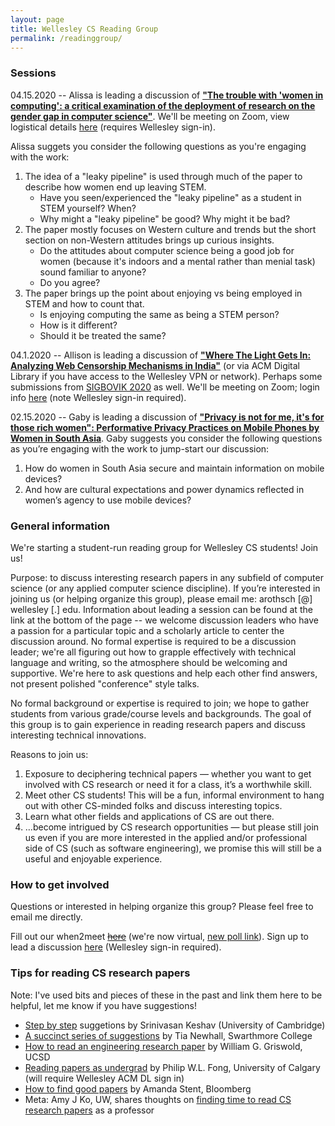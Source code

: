 ```yaml
---
layout: page
title: Wellesley CS Reading Group
permalink: /readinggroup/
---
```


### Sessions

04.15.2020 -- Alissa is leading a discussion of __["The trouble with 'women in computing': a critical examination of the deployment of research on the gender gap in computer science"](https://drive.google.com/file/d/1P36u9zs2dEmbxdYoNdTBxFsNtqO8wdAn/view?usp=sharing)__. We'll be meeting on Zoom, view logistical details [here](https://docs.google.com/document/d/15TymPI-AZUPmFcupxOthg6tA9H_6l7YvX03tQmYhujQ/edit?usp=sharing) (requires Wellesley sign-in).

Alissa suggets you consider the following questions as you're engaging with the work:

1. The idea of a "leaky pipeline" is used through much of the paper to describe how women end up leaving STEM.
	* Have you seen/experienced the "leaky pipeline" as a student in STEM yourself? When?
	* Why might a "leaky pipeline" be good? Why might it be bad?
2. The paper mostly focuses on Western culture and trends but the short section on non-Western attitudes brings up curious insights.
	* Do the attitudes about computer science being a good job for women (because it's indoors and a mental rather than menial task) sound familiar to anyone?
	* Do you agree?
3. The paper brings up the point about enjoying vs being employed in STEM and how to count that.
	* Is enjoying computing the same as being a STEM person?
	* How is it different?
	* Should it be treated the same?


04.1.2020 -- Allison is leading a discussion of __["Where The Light Gets In: Analyzing Web Censorship Mechanisms in India"](https://drive.google.com/file/d/1DjlJZ9eOhSMmU6m-iSliJ7lkBWyUPhRv/view)__ (or via ACM Digital Library if you have access to the Wellesley VPN or network). Perhaps some submissions from [SIGBOVIK 2020](http://sigbovik.org/2020/) as well. We'll be meeting on Zoom; login info [here](https://docs.google.com/document/d/1aPG-IRz6zQ0NMwxxMwx67xBYBjCS1P4VNFwbyiCsCME/edit?usp=sharing) (note Wellesley sign-in required).

02.15.2020 -- Gaby is leading a discussion of __["Privacy is not for me, it's for those rich women": Performative Privacy Practices on Mobile Phones by Women in South Asia](https://www.google.com/url?sa=t&rct=j&q=&esrc=s&source=web&cd=1&cad=rja&uact=8&ved=2ahUKEwi40qSc59PnAhV2gnIEHUh5AUIQFjAAegQIAxAB&url=https%3A%2F%2Fwww.usenix.org%2Fsystem%2Ffiles%2Fconference%2Fsoups2018%2Fsoups2018-sambasivan.pdf&usg=AOvVaw1AfT-v9Pnv2jzqEs07_hs9)__. Gaby suggests you consider the following questions as you’re engaging with the work to jump-start our discussion:

1. How do women in South Asia secure and maintain information on mobile devices?
2. And how are cultural expectations and power dynamics reflected in women’s agency to use mobile devices?

### General information
We're starting a student-run reading group for Wellesley CS students! Join us!

Purpose: to discuss interesting research papers in any subfield of computer science (or any applied computer science discipline). If you’re interested in joining us (or helping organize this group), please email me: arothsch [@] wellesley [.] edu. Information about leading a session can be found at the link at the bottom of the page -- we welcome discussion leaders who have a passion for a particular topic and a scholarly article to center the discussion around. No formal expertise is required to be a discussion leader; we're all figuring out how to grapple effectively with technical language and writing, so the atmosphere should be welcoming and supportive. We're here to ask questions and help each other find answers, not present polished "conference" style talks.

No formal background or expertise is required to join; we hope to gather students from various grade/course levels and backgrounds. The goal of this group is to gain experience in reading research papers and discuss interesting technical innovations. 

Reasons to join us:
1. Exposure to deciphering technical papers — whether you want to get involved with CS research or need it for a class, it’s a worthwhile skill. 
2. Meet other CS students! This will be a fun, informal environment to hang out with other CS-minded folks and discuss interesting topics. 
3. Learn what other fields and applications of CS are out there. 
4. …become intrigued by CS research opportunities — but please still join us even if you are more interested in the applied and/or professional side of CS (such as software engineering), we promise this will still be a useful and enjoyable experience.

### How to get involved

Questions or interested in helping organize this group? Please feel free to email me directly. 

Fill out our when2meet ~~[here](https://www.when2meet.com/?8558687-cOgc4)~~ (we're now virtual, [new poll link](https://www.when2meet.com/?8914644-Ldrox)). Sign up to lead a discussion [here](https://docs.google.com/document/d/13OVOLwu36ECiXQ_Qymg5sCI0SMOjZGvz08cmoG_j3sc/edit?usp=sharing) (Wellesley sign-in required). 

### Tips for reading CS research papers
Note: I've used bits and pieces of these in the past and link them here to be helpful, let me know if you have suggestions!

* [Step by step](https://www.google.com/url?sa=t&rct=j&q=&esrc=s&source=web&cd=2&ved=2ahUKEwiQ1abZw77oAhUCRa0KHW4vCPUQFjABegQIBBAB&url=https%3A%2F%2Fweb.stanford.edu%2Fclass%2Fee384m%2FHandouts%2FHowtoReadPaper.pdf&usg=AOvVaw21jcwtqxu42RtFW2UbDtWO) suggetions by Srinivasan Keshav (University of Cambridge)
* [A succinct series of suggestions](https://www.cs.swarthmore.edu/~newhall/cs97/s00/ReadingAdvice.html) by Tia Newhall, Swarthmore College
* [How to read an engineering research paper](https://cseweb.ucsd.edu/~wgg/CSE210/howtoread.html) by William G. Griswold, UCSD 
* [Reading papers as undergrad](https://dl.acm.org/doi/10.1145/1595453.1595493) by Philip W.L. Fong, University of Calgary (will require Wellesley ACM DL sign in)
* [How to find good papers](https://www.google.com/url?sa=t&rct=j&q=&esrc=s&source=web&cd=2&ved=2ahUKEwiClrjIwr7oAhVO4qwKHVHIAh4QFjABegQIBhAB&url=https%3A%2F%2Fpeople.cs.pitt.edu%2F~litman%2Fcourses%2Fcs2710%2Fpapers%2Fhowtoreadacspaper.pdf&usg=AOvVaw312OmQj1ZnwncvTrauLbfq) by Amanda Stent, Bloomberg
* Meta: Amy J Ko, UW, shares thoughts on [finding time to read CS research papers](https://medium.com/bits-and-behavior/finding-time-to-read-in-academia-3df53d81caad) as a professor


